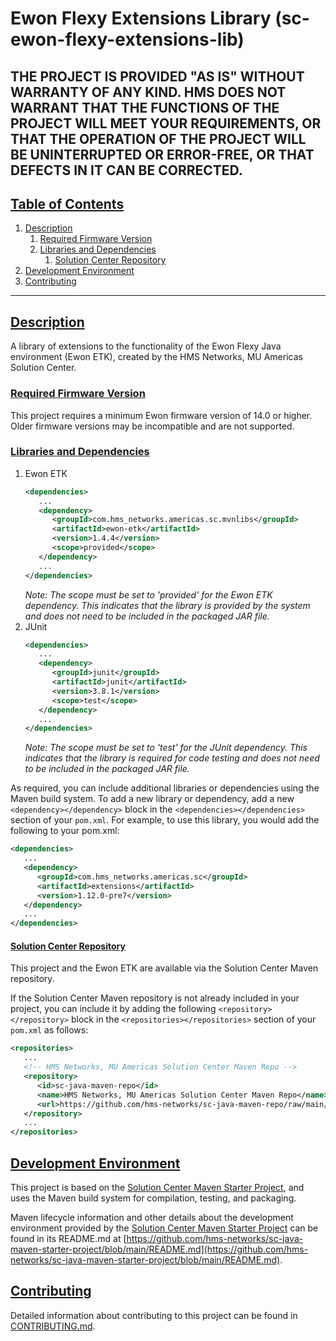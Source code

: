 # Ewon Flexy Extensions Library (sc-ewon-flexy-extensions-lib)

THE PROJECT IS PROVIDED "AS IS" WITHOUT WARRANTY OF ANY KIND. HMS DOES NOT WARRANT THAT THE FUNCTIONS OF THE PROJECT WILL MEET YOUR REQUIREMENTS, OR THAT THE OPERATION OF THE PROJECT WILL BE UNINTERRUPTED OR ERROR-FREE, OR THAT DEFECTS IN IT CAN BE CORRECTED.
---

## [Table of Contents](#table-of-contents)

1. [Description](#description)
   1. [Required Firmware Version](#required-firmware-version)
   2. [Libraries and Dependencies](#libraries-and-dependencies)
      1. [Solution Center Repository](#solution-center-repository)
2. [Development Environment](#development-environment)
3. [Contributing](#contributing)

---

## [Description](#table-of-contents)

A library of extensions to the functionality of the Ewon Flexy Java environment (Ewon ETK), created by the HMS Networks, MU Americas Solution Center.

### [Required Firmware Version](#table-of-contents)

This project requires a minimum Ewon firmware version of 14.0 or higher. Older firmware versions may be incompatible and are not supported.

### [Libraries and Dependencies](#table-of-contents)

1. Ewon ETK
   ```xml
   <dependencies>
      ...
      <dependency>
         <groupId>com.hms_networks.americas.sc.mvnlibs</groupId>
         <artifactId>ewon-etk</artifactId>
         <version>1.4.4</version>
         <scope>provided</scope>
      </dependency>
      ...
   </dependencies>
   ```
   _Note: The scope must be set to 'provided' for the Ewon ETK dependency. This indicates that the library is provided by the system and does not need to be included in the packaged JAR file._
2. JUnit
   ```xml
   <dependencies>
      ...
      <dependency>
         <groupId>junit</groupId>
         <artifactId>junit</artifactId>
         <version>3.8.1</version>
         <scope>test</scope>
      </dependency>
      ...
   </dependencies>
   ```
   _Note: The scope must be set to 'test' for the JUnit dependency. This indicates that the library is required for code testing and does not need to be included in the packaged JAR file._


As required, you can include additional libraries or dependencies using the Maven build system. To add a new library or dependency, add a new `<dependency></dependency>` block in the `<dependencies></dependencies>` section of your `pom.xml`. For example, to use this library, you would add the following to your pom.xml:

```xml
<dependencies>
   ...
   <dependency>
      <groupId>com.hms_networks.americas.sc</groupId>
      <artifactId>extensions</artifactId>
      <version>1.12.0-pre7</version>
   </dependency>
   ...
</dependencies>
```

#### [Solution Center Repository](#table-of-contents)

This project and the Ewon ETK are available via the Solution Center Maven repository.

If the Solution Center Maven repository is not already included in your project, you can include it by adding the following `<repository></repository>` block in the `<repositories></repositories>` section of your `pom.xml` as follows:
```xml
<repositories>
   ...
   <!-- HMS Networks, MU Americas Solution Center Maven Repo -->
   <repository>
      <id>sc-java-maven-repo</id>
      <name>HMS Networks, MU Americas Solution Center Maven Repo</name>
      <url>https://github.com/hms-networks/sc-java-maven-repo/raw/main/</url>
   </repository>
   ...
</repositories>
```

## [Development Environment](#table-of-contents)

This project is based on the [Solution Center Maven Starter Project](https://github.com/hms-networks/sc-java-maven-starter-project), and uses the Maven build system for compilation, testing, and packaging.

Maven lifecycle information and other details about the development environment provided by the [Solution Center Maven Starter Project](https://github.com/hms-networks/sc-java-maven-starter-project) can be found in its README.md at [https://github.com/hms-networks/sc-java-maven-starter-project/blob/main/README.md](https://github.com/hms-networks/sc-java-maven-starter-project/blob/main/README.md).

## [Contributing](#table-of-contents)

Detailed information about contributing to this project can be found in [CONTRIBUTING.md](CONTRIBUTING.md).